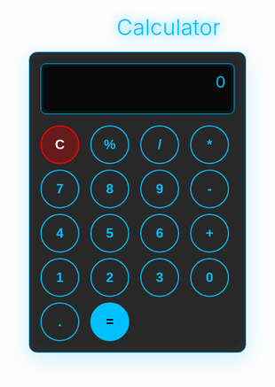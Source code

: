 <!DOCTYPE html>
<html lang="en">
<head>
  <meta charset="UTF-8" />
  <meta name="viewport" content="width=device-width, initial-scale=1" />
  <title>calculator</title>
  <style>
    :root {
      --primary-bg: #000;
      --accent-color: #00bfff; /* Changed from neon green to neon blue */
      --secondary-bg: #111;
      --hover-bg: rgba(0, 191, 255, 0.2);
      --text-color: #fff;
      --btn-shadow: 0 0 10px rgba(0, 191, 255, 0.5);
      --btn-active-shadow: 0 0 5px rgba(0, 191, 255, 0.8);
    }

    body {
      margin: 0;
      padding: 20px;
      background: linear-gradient(135deg, var(--primary-bg) 0%, #221122 100%);
      color: var(--text-color);
      font-family: 'Segoe UI', Tahoma, Geneva, Verdana, sans-serif;
      display: flex;
      flex-direction: column;
      align-items: center;
      justify-content: center;
      min-height: 100vh;
      position: relative;
      animation: fadeIn 1s ease-in;
    }

    @keyframes fadeIn {
      from {
        opacity: 0;
      }
      to {
        opacity: 1;
      }
    }

    body::before {
      content: '';
      position: absolute;
      top: 0;
      left: 0;
      width: 100%;
      height: 100%;
      background: radial-gradient(
        circle at 50% 50%,
        rgba(0, 191, 255, 0.05) 0%,
        transparent 70%
      );
      pointer-events: none;
      z-index: -1;
    }

    .title {
      font-size: 2.5rem;
      margin-bottom: 20px;
      text-align: center;
      color: var(--accent-color);
      text-shadow: 0 0 20px var(--accent-color);
      font-weight: 300;
      font-family: 'Arial', sans-serif;
    }

    .calculator {
      background: rgba(17, 17, 17, 0.9);
      backdrop-filter: blur(15px);
      border: 1px solid var(--accent-color);
      border-radius: 15px;
      padding: 20px;
      box-shadow: 0 10px 40px rgba(0, 191, 255, 0.2),
        inset 0 0 20px rgba(0, 191, 255, 0.1);
      width: 100%;
      max-width: 350px;
      transition: box-shadow 0.3s ease;
    }

    .calculator:hover {
      box-shadow: 0 15px 50px rgba(0, 191, 255, 0.3),
        inset 0 0 25px rgba(0, 191, 255, 0.15);
    }

    .display {
      background: rgba(0, 0, 0, 0.8);
      border: 1px solid var(--accent-color);
      border-radius: 10px;
      padding: 15px;
      margin-bottom: 20px;
      font-size: 1.8rem;
      text-align: right;
      word-wrap: break-word;
      color: var(--accent-color);
      font-family: 'Courier New', monospace;
      box-shadow: inset 0 0 10px rgba(0, 191, 255, 0.3);
      height: 60px;
      overflow: hidden;
    }

    .buttons {
      display: grid;
      grid-template-columns: repeat(4, 1fr);
      gap: 10px;
    }

    .btn {
      background: transparent;
      border: 2px solid var(--accent-color);
      border-radius: 50%;
      width: 70px;
      height: 70px;
      display: flex;
      align-items: center;
      justify-content: center;
      cursor: pointer;
      transition: all 0.2s ease-in-out;
      font-size: 1.5rem;
      color: var(--accent-color);
      font-weight: bold;
      position: relative;
      overflow: hidden;
    }

    .btn::before {
      content: '';
      position: absolute;
      top: 50%;
      left: 50%;
      width: 0;
      height: 0;
      background: var(--accent-color);
      border-radius: 50%;
      transform: translate(-50%, -50%);
      transition: width 0.3s, height 0.3s;
      z-index: -1;
    }

    .btn:hover::before {
      width: 100%;
      height: 100%;
    }

    .btn:hover {
      box-shadow: var(--btn-shadow);
      color: var(--primary-bg);
      transform: scale(1.05);
    }

    .btn:active {
      transform: scale(0.95);
      box-shadow: var(--btn-active-shadow);
    }

    .btn.clear {
      background: rgba(255, 0, 0, 0.3);
      border-color: #ff0000;
      color: #fff;
    }

    .btn.clear:hover {
      box-shadow: 0 0 10px rgba(255, 0, 0, 0.5);
      background: #ff0000;
      color: #fff;
    }

    .btn.equals {
      background: var(--accent-color);
      color: var(--primary-bg);
    }

    .btn.equals:hover {
      box-shadow: var(--btn-shadow);
      background: var(--accent-color);
      color: var(--primary-bg);
    }

    @media (max-width: 600px) {
      .title {
        font-size: 2rem;
      }
      .display {
        font-size: 1.5rem;
        height: 50px;
      }
      .btn {
        width: 55px;
        height: 55px;
        font-size: 1.2rem;
      }
      .calculator {
        padding: 15px;
        max-width: 280px;
      }
    }
  </style>
</head>
<body>
  <h1 class="title">Calculator</h1>
  <div class="calculator">
    <div class="display" id="display">0</div>
    <div class="buttons">
      <button class="btn clear" id="clear">C</button>
      <button class="btn operator" id="percent">%</button>
      <button class="btn operator" id="divide">/</button>
      <button class="btn operator" id="multiply">*</button>
      <button class="btn number" id="seven">7</button>
      <button class="btn number" id="eight">8</button>
      <button class="btn number" id="nine">9</button>
      <button class="btn operator" id="subtract">-</button>
      <button class="btn number" id="four">4</button>
      <button class="btn number" id="five">5</button>
      <button class="btn number" id="six">6</button>
      <button class="btn operator" id="add">+</button>
      <button class="btn number" id="one">1</button>
      <button class="btn number" id="two">2</button>
      <button class="btn number" id="three">3</button>
      <button class="btn number zero" id="zero">0</button>
      <button class="btn number" id="decimal">.</button>
      <button class="btn equals" id="equals">=</button>
    </div>
  </div>

  <script>
    let display = document.getElementById('display');
    let expression = '';

    document.querySelectorAll('.btn').forEach(btn => {
      btn.addEventListener('click', function () {
        const value = this.textContent;

        if (this.id === 'clear') {
          expression = '';
          display.textContent = '0';
        } else if (this.id === 'equals') {
          try {
            // Replace % with /100 for percentage calculation
            let exp = expression.replace(/%/g, '/100');
            expression = eval(exp).toString();
            display.textContent = expression;
          } catch (e) {
            display.textContent = 'Error';
            expression = '';
          }
        } else if (this.classList.contains('number') || this.classList.contains('operator')) {
          // Prevent multiple decimals in a number segment
          if (value === '.') {
            // Split expression by operators to get last number segment
            const parts = expression.split(/[\+\-\*\/%]/);
            const last = parts[parts.length - 1];
            if (last.includes('.')) return;
          }
          expression += value;
          display.textContent = expression;
        }
      });
    });
  </script>
</body>
</html>
